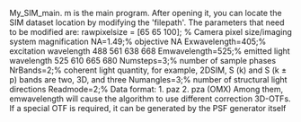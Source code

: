 My_SIM_main. m is the main program. After opening it, you can locate the SIM dataset location by modifying the 'filepath'. The parameters that need to be modified are:
rawpixelsize = [65 65 100]; %  Camera pixel size/imaging system magnification
NA=1.49;% objective NA
Exwavelength=405;% excitation wavelength 488 561 638 668
Emwavelength=525;% emitted light wavelength 525 610 665 680
Numsteps=3;% number of sample phases
NrBands=2;% coherent light quantity, for example, 2DSIM, S (k) and S (k ± p) bands are two, 3D, and three
Numangles=3;% number of structural light directions
Readmode=2;% Data format: 1. paz 2. pza (OMX)
Among them, emwavelength will cause the algorithm to use different correction 3D-OTFs. If a special OTF is required, it can be generated by the PSF generator itself

